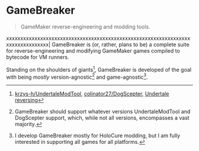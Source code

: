 # GameBreaker

> GameMaker reverse-engineering and modding tools.

xxxxxxxxxxxxxxxxxxxxxxxxxxxxxxxxxxxxxxxxxxxxxxxxxxxxxxxxxxxxxxxxxxxxxxxxxxxxxxxx|
GameBreaker is (or, rather, plans to be) a complete suite for
reverse-engineering and modifying GameMaker games compiled to bytecode for VM
runners.

Standing on the shoulders of giants[^1], GameBreaker is developed of the goal
with being *mostly* version-agnostic[^2] and game-agnostic[^3].

[^1]: [krzys-h/UndertaleModTool](https://github.com/krzys-h/UndertaleModTool),
[colinator27/DogScepter](https://github.com/colinator27/DogScepter),
[Undertale reversing](https://pcy.ulyssis.be/undertale/)

[^2]: GameBreaker should support whatever versions UndertaleModTool and
DogScepter support, which, while not all versions, encompasses a vast majority.

[^3]: I develop GameBreaker mostly for HoloCure modding, but I am fully
interested in supporting all games for all platforms.
